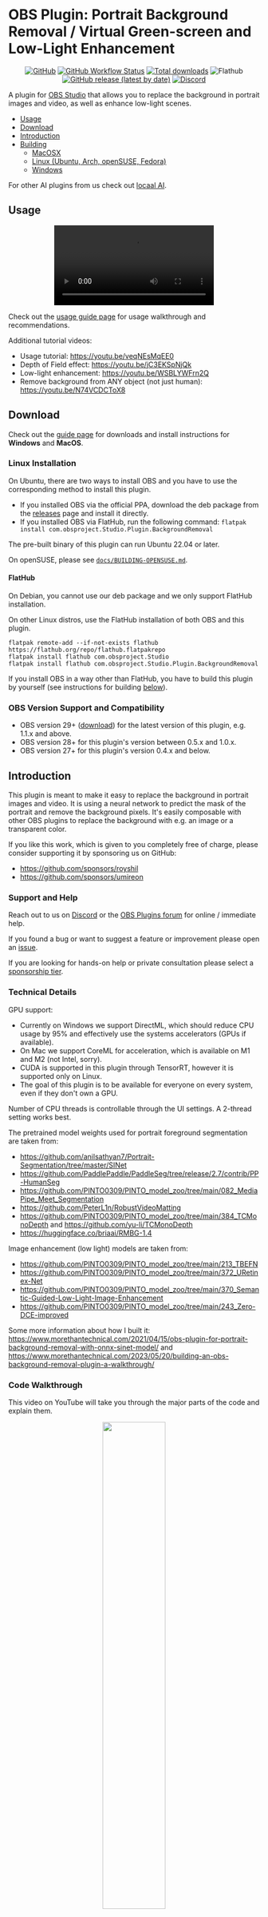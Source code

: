 # OBS Plugin: Portrait Background Removal / Virtual Green-screen and Low-Light Enhancement

<div align="center">

[![GitHub](https://img.shields.io/github/license/locaal-ai/obs-backgroundremoval)](https://github.com/locaal-ai/obs-backgroundremoval/blob/main/LICENSE)
[![GitHub Workflow Status](https://img.shields.io/github/actions/workflow/status/locaal-ai/obs-backgroundremoval/push.yaml)](https://github.com/locaal-ai/obs-backgroundremoval/actions/workflows/push.yaml)
[![Total downloads](https://img.shields.io/github/downloads/locaal-ai/obs-backgroundremoval/total)](https://github.com/locaal-ai/obs-backgroundremoval/releases)
![Flathub](https://img.shields.io/flathub/downloads/com.obsproject.Studio.Plugin.BackgroundRemoval?label=Flathub%20Installs)
[![GitHub release (latest by date)](https://img.shields.io/github/v/release/locaal-ai/obs-backgroundremoval)](https://github.com/locaal-ai/obs-backgroundremoval/releases)
[![Discord](https://img.shields.io/discord/1200229425141252116)](https://discord.gg/KbjGU2vvUz)

</div>

A plugin for [OBS Studio](https://obsproject.com/) that allows you to replace the background in portrait images and video, as well as enhance low-light scenes.

- [Usage](#usage)
- [Download](#download)
- [Introduction](#introduction)
- [Building](#building)
  - [MacOSX](#mac-osx)
  - [Linux (Ubuntu, Arch, openSUSE, Fedora)](#linux)
  - [Windows](#windows)

For other AI plugins from us check out [locaal AI](https://github.com/locaal-ai).

## Usage

<div align="center">
<video src="https://github.com/locaal-ai/obs-backgroundremoval/assets/1067855/5ba5aae2-7ea2-4c90-ad45-fba5ccde1a4e" width="320"></video>
</div>

Check out the [usage guide page](https://locaal-ai.github.io/obs-backgroundremoval/usage) for usage walkthrough and recommendations.

Additional tutorial videos:

- Usage tutorial: https://youtu.be/veqNEsMqEE0
- Depth of Field effect: https://youtu.be/jC3EKSpNjQk
- Low-light enhancement: https://youtu.be/WSBLYWFrn2Q
- Remove background from ANY object (not just human): https://youtu.be/N74VCDCToX8

## Download

Check out the [guide page](https://royshil.github.io/obs-backgroundremoval/) for downloads and install instructions for **Windows** and **MacOS**.

### Linux Installation

On Ubuntu, there are two ways to install OBS and you have to use the corresponding method to install this plugin.

- If you installed OBS via the official PPA, download the deb package from the [releases](https://github.com/locaal-ai/obs-backgroundremoval/releases) page and install it directly.
- If you installed OBS via FlatHub, run the following command: `flatpak install com.obsproject.Studio.Plugin.BackgroundRemoval`

The pre-built binary of this plugin can run Ubuntu 22.04 or later.

On openSUSE, please see [`docs/BUILDING-OPENSUSE.md`](docs/BUILDING-OPENSUSE.md).

#### FlatHub

On Debian, you cannot use our deb package and we only support FlatHub installation.

On other Linux distros, use the FlatHub installation of both OBS and this plugin.

```
flatpak remote-add --if-not-exists flathub https://flathub.org/repo/flathub.flatpakrepo
flatpak install flathub com.obsproject.Studio
flatpak install flathub com.obsproject.Studio.Plugin.BackgroundRemoval
```

If you install OBS in a way other than FlatHub, you have to build this plugin by yourself (see instructions for building [below](#linux)).

### OBS Version Support and Compatibility

- OBS version 29+ ([download](https://obsproject.com/download)) for the latest version of this plugin, e.g. 1.1.x and above.
- OBS version 28+ for this plugin's version between 0.5.x and 1.0.x.
- OBS version 27+ for this plugin's version 0.4.x and below.

## Introduction

This plugin is meant to make it easy to replace the background in portrait images and video.
It is using a neural network to predict the mask of the portrait and remove the background pixels.
It's easily composable with other OBS plugins to replace the background with e.g. an image or
a transparent color.

If you like this work, which is given to you completely free of charge, please consider supporting it by sponsoring us on GitHub:

- https://github.com/sponsors/royshil
- https://github.com/sponsors/umireon

### Support and Help

Reach out to us on [Discord](https://discord.gg/3EUBUjpCD3) or the [OBS Plugins forum](https://obsproject.com/forum/resources/background-removal-portrait-segmentation.1260/) for online / immediate help.

If you found a bug or want to suggest a feature or improvement please open an [issue](https://github.com/locaal-ai/obs-backgroundremoval/issues).

If you are looking for hands-on help or private consultation please select a [sponsorship tier](https://github.com/sponsors/royshil?frequency=one-time).

### Technical Details

GPU support:

- Currently on Windows we support DirectML, which should reduce CPU usage by 95% and effectively use the systems accelerators (GPUs if available).
- On Mac we support CoreML for acceleration, which is available on M1 and M2 (not Intel, sorry).
- CUDA is supported in this plugin through TensorRT, however it is supported only on Linux.
- The goal of this plugin is to be available for everyone on every system, even if they don't own a GPU.

Number of CPU threads is controllable through the UI settings. A 2-thread setting works best.

The pretrained model weights used for portrait foreground segmentation are taken from:

- https://github.com/anilsathyan7/Portrait-Segmentation/tree/master/SINet
- https://github.com/PaddlePaddle/PaddleSeg/tree/release/2.7/contrib/PP-HumanSeg
- https://github.com/PINTO0309/PINTO_model_zoo/tree/main/082_MediaPipe_Meet_Segmentation
- https://github.com/PeterL1n/RobustVideoMatting
- https://github.com/PINTO0309/PINTO_model_zoo/tree/main/384_TCMonoDepth and https://github.com/yu-li/TCMonoDepth
- https://huggingface.co/briaai/RMBG-1.4

Image enhancement (low light) models are taken from:

- https://github.com/PINTO0309/PINTO_model_zoo/tree/main/213_TBEFN
- https://github.com/PINTO0309/PINTO_model_zoo/tree/main/372_URetinex-Net
- https://github.com/PINTO0309/PINTO_model_zoo/tree/main/370_Semantic-Guided-Low-Light-Image-Enhancement
- https://github.com/PINTO0309/PINTO_model_zoo/tree/main/243_Zero-DCE-improved

Some more information about how I built it: https://www.morethantechnical.com/2021/04/15/obs-plugin-for-portrait-background-removal-with-onnx-sinet-model/ and https://www.morethantechnical.com/2023/05/20/building-an-obs-background-removal-plugin-a-walkthrough/

### Code Walkthrough

This video on YouTube will take you through the major parts of the code and explain them.

<div align="center">
  <a href="https://youtu.be/iFQtcJg0Wsk" target="_blank">
    <img width="50%" src="https://img.youtube.com/vi/iFQtcJg0Wsk/maxresdefault.jpg"/>
  </a>
</div>

## Building

The plugin was built and tested on Mac OSX (Intel & Apple silicon), Windows and several Linux disros (e.g. Ubuntu/Debian-ish, Fedora, and more). Help is appreciated in building on other OSs and packages.

The building pipelines in CI take care of the heavy lifting. Use them in order to build the plugin locally. We attempt to use external OpenCV, libcurl and ONNX Runtime to reduce build times.

Start by cloning this repo to a directory of your choice.

### Mac OSX

Using the CI pipeline scripts, locally you would just call the zsh script. By default this builds a universal binary for both Intel and Apple Silicon. To build for a specific architecture please see `.github/scripts/.build.zsh` for the `-arch` options.

```sh
$ ./.github/scripts/build-macos -c Release
```

#### Install

The above script should succeed and the plugin files (e.g. `obs-backgroundremoval.plugin`) will reside in the `./release/Release` folder off of the root. Copy the `.plugin` file to the OBS directory e.g. `~/Library/Application Support/obs-studio/plugins`.

To get `.pkg` installer file, run for example

```sh
$ ./.github/scripts/package-macos -c Release
```

(Note that maybe the outputs will be in the `Release` folder and not the `install` folder like `pakage-macos` expects, so you will need to rename the folder from `build_x86_64/Release` to `build_x86_64/install`)

### Linux

#### Ubuntu

Use the CI scripts again

```sh
$ ./.github/scripts/build-linux.sh
```

#### Arch Linux

The community maintains AUR packages: https://aur.archlinux.org/packages/obs-backgroundremoval

#### Fedora

To compile on Fedora, you need to manage the dependencies manually. See [docs/BUILDING-FEDORA.md](docs/BUILDING-FEDORA.md) for more information.

#### FlatHub

The plugin is available on FlatHub: https://github.com/flathub/com.obsproject.Studio.Plugin.BackgroundRemoval

```sh
$ flatpak install com.obsproject.Studio.Plugin.BackgroundRemoval
```

### Windows

Use the CI scripts again, for example:

```powershell
> .github/scripts/Build-Windows.ps1 -Target x64 -CMakeGenerator "Visual Studio 17 2022"
```

The build should exist in the `./release` folder off the root. You can manually install the files in the OBS directory.

<picture>
  <source media="(prefers-color-scheme: dark)" srcset="https://api.star-history.com/svg?repos=locaal-ai/obs-backgroundremoval&type=Date&theme=dark" />
  <source media="(prefers-color-scheme: light)" srcset="https://api.star-history.com/svg?repos=locaal-ai/obs-backgroundremoval&type=Date" />
  <img alt="Star History Chart" src="https://api.star-history.com/svg?repos=locaal-ai/obs-backgroundremoval&type=Date" />
</picture>
